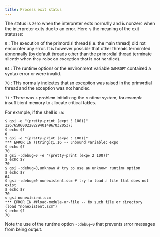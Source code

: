 ```yaml
---
title: Process exit status
---
```


The status is zero when the interpreter exits normally and is nonzero when the
interpreter exits due to an error. Here is the meaning of the exit statuses:

`0`
: The execution of the primordial thread (i.e. the main thread) did not
  encounter any error. It is however possible that other threads terminated
  abnormally (by default threads other than the primordial thread terminate
  silently when they raise an exception that is not handled).

`64`
: The runtime options or the environment variable `GAMBOPT` contained a syntax
  error or were invalid.

`70`
: This normally indicates that an exception was raised in the primordial thread
  and the exception was not handled.

`71`
: There was a problem initializing the runtime system, for example insufficient
  memory to allocate critical tables.

For example, if the shell is `sh`:

```shell
$ gsi -e "(pretty-print (expt 2 100))"
1267650600228229401496703205376
$ echo $?
0
$ gsi -e "(pretty-print (expo 2 100))"
*** ERROR IN (string)@1.16 -- Unbound variable: expo
$ echo $?
70
$ gsi -:debug=0 -e "(pretty-print (expo 2 100))"
$ echo $?
70
$ gsi -:debug=0,unknown # try to use an unknown runtime option
$ echo $?
64
$ gsi -:debug=0 nonexistent.scm # try to load a file that does not exist
$ echo $?
70
$ gsi nonexistent.scm
*** ERROR IN ##load-module-or-file -- No such file or directory
(load "nonexistent.scm")
$ echo $?
70
```

Note the use of the runtime option `-:debug=0` that prevents error messages from
being output.


